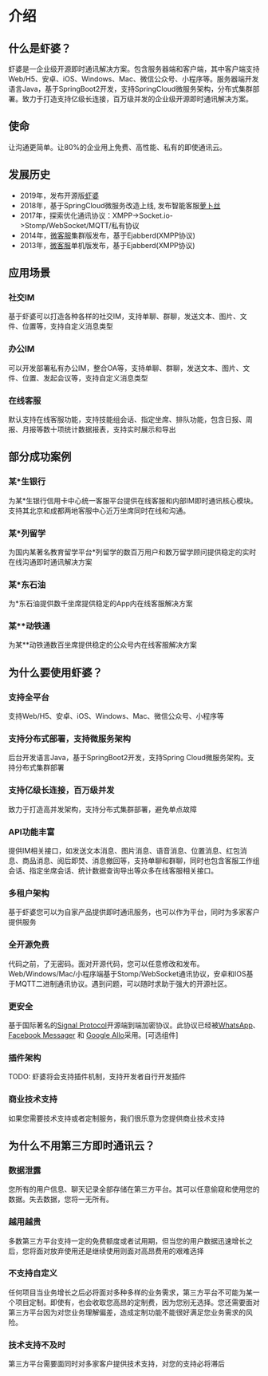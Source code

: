 # 介绍

## 什么是虾婆？

虾婆是一企业级开源即时通讯解决方案。包含服务器端和客户端，其中客户端支持Web/H5、安卓、iOS、Windows、Mac、微信公众号、小程序等。服务器端开发语言Java，基于SpringBoot2开发，支持SpringCloud微服务架构，分布式集群部署。致力于打造支持亿级长连接，百万级并发的企业级开源即时通讯解决方案。

## 使命

让沟通更简单。让80%的企业用上免费、高性能、私有的即使通讯云。

## 发展历史

- 2019年，发布开源版[虾婆](http://www.xiaper.io)
- 2018年，基于SpringCloud微服务改造上线, 发布智能客服[萝卜丝](https://www.bytedesk.com)
- 2017年，探索优化通讯协议：XMPP->Socket.io->Stomp/WebSocket/MQTT/私有协议
- 2014年，[微客服](http://www.weikefu.net)集群版发布，基于Ejabberd(XMPP协议)
- 2013年，[微客服](http://www.weikefu.net)单机版发布，基于Ejabberd(XMPP协议)

## 应用场景

### 社交IM

基于虾婆可以打造各种各样的社交IM，支持单聊、群聊，发送文本、图片、文件、位置等，支持自定义消息类型
<!-- TODO:插图展示 -->

### 办公IM

可以开发部署私有办公IM，整合OA等，支持单聊、群聊，发送文本、图片、文件、位置、发起会议等，支持自定义消息类型
<!-- TODO:插图展示 -->

### 在线客服

默认支持在线客服功能，支持技能组会话、指定坐席、排队功能，包含日报、周报、月报等数十项统计数据报表，支持实时展示和导出
<!-- TODO:插图展示 -->

## 部分成功案例

### 某*生银行

为某*生银行信用卡中心统一客服平台提供在线客服和内部IM即时通讯核心模块。支持其北京和成都两地客服中心近万坐席同时在线和沟通。
<!-- TODO:插图展示 -->

### 某*列留学

为国内某著名教育留学平台*列留学的数百万用户和数万留学顾问提供稳定的实时在线沟通即时通讯解决方案
<!-- TODO:插图展示 -->

### 某*东石油

为*东石油提供数千坐席提供稳定的App内在线客服解决方案
<!-- TODO:插图展示 -->

### 某**动铁通

为某**动铁通数百坐席提供稳定的公众号内在线客服解决方案
<!-- TODO:插图展示 -->

## 为什么要使用虾婆？

### 支持全平台

支持Web/H5、安卓、iOS、Windows、Mac、微信公众号、小程序等

### 支持分布式部署，支持微服务架构

后台开发语言Java，基于SpringBoot2开发，支持Spring Cloud微服务架构。支持分布式集群部署

### 支持亿级长连接，百万级并发

致力于打造高并发架构，支持分布式集群部署，避免单点故障

### API功能丰富

提供IM相关接口，如发送文本消息、图片消息、语音消息、位置消息、红包消息、商品消息、阅后即焚、消息撤回等，支持单聊和群聊，同时也包含客服工作组会话、指定坐席会话、统计数据查询导出等众多在线客服相关接口。
<!-- TODO:统计接口数量，并展示 -->

### 多租户架构

基于虾婆您可以为自家产品提供即时通讯服务，也可以作为平台，同时为多家客户提供服务

### 全开源免费

代码之前，了无密码。面对开源代码，您可以任意修改和发布。Web/Windows/Mac/小程序端基于Stomp/WebSocket通讯协议，安卓和IOS基于MQTT二进制通讯协议。遇到问题，可以随时求助于强大的开源社区。

### 更安全

基于国际著名的[Signal Protocol](https://signal.org/docs/)开源端到端加密协议。此协议已经被[WhatsApp](https://signal.org/blog/whatsapp-complete/)、[Facebook Messager](https://signal.org/blog/facebook-messenger/) 和 [Google Allo](https://signal.org/blog/allo/)采用。[可选组件]

### 插件架构

TODO: 虾婆将会支持插件机制，支持开发者自行开发插件

### 商业技术支持

如果您需要技术支持或者定制服务，我们很乐意为您提供商业技术支持

## 为什么不用第三方即时通讯云？

### 数据泄露

您所有的用户信息、聊天记录全部存储在第三方平台。其可以任意偷窥和使用您的数据。失去数据，您将一无所有。

### 越用越贵

多数第三方平台支持一定的免费额度或者试用期，但当您的用户数据迅速增长之后，您将面对放弃使用还是继续使用则面对高昂费用的艰难选择

### 不支持自定义

任何项目当业务增长之后必将面对多种多样的业务需求，第三方平台不可能为某一个项目定制。即使有，也会收取您高昂的定制费，因为您别无选择。您还需要面对第三方平台因为对您业务理解偏差，造成定制功能不能很好满足您业务需求的风险。

### 技术支持不及时

第三方平台需要面同时对多家客户提供技术支持，对您的支持必将滞后
